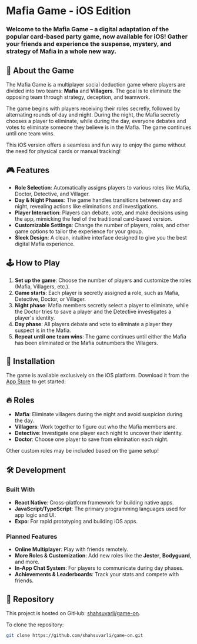 # Mafia Game - iOS Edition

### Welcome to the **Mafia Game** – a digital adaptation of the popular card-based party game, now available for iOS! Gather your friends and experience the suspense, mystery, and strategy of Mafia in a whole new way.

## 📖 About the Game

The Mafia Game is a multiplayer social deduction game where players are divided into two teams: **Mafia** and **Villagers**. The goal is to eliminate the opposing team through strategy, deception, and teamwork.

The game begins with players receiving their roles secretly, followed by alternating rounds of day and night. During the night, the Mafia secretly chooses a player to eliminate, while during the day, everyone debates and votes to eliminate someone they believe is in the Mafia. The game continues until one team wins.

This iOS version offers a seamless and fun way to enjoy the game without the need for physical cards or manual tracking!

## 🎮 Features

- **Role Selection**: Automatically assigns players to various roles like Mafia, Doctor, Detective, and Villager.
- **Day & Night Phases**: The game handles transitions between day and night, revealing actions like eliminations and investigations.
- **Player Interaction**: Players can debate, vote, and make decisions using the app, mimicking the feel of the traditional card-based version.
- **Customizable Settings**: Change the number of players, roles, and other game options to tailor the experience for your group.
- **Sleek Design**: A clean, intuitive interface designed to give you the best digital Mafia experience.

## 🕹 How to Play

1. **Set up the game**: Choose the number of players and customize the roles (Mafia, Villagers, etc.).
2. **Game starts**: Each player is secretly assigned a role, such as Mafia, Detective, Doctor, or Villager.
3. **Night phase**: Mafia members secretly select a player to eliminate, while the Doctor tries to save a player and the Detective investigates a player's identity.
4. **Day phase**: All players debate and vote to eliminate a player they suspect is in the Mafia.
5. **Repeat until one team wins**: The game continues until either the Mafia has been eliminated or the Mafia outnumbers the Villagers.

## 📱 Installation

The game is available exclusively on the iOS platform. Download it from the [App Store](https://www.apple.com/app-store/) to get started:

## 🔥 Roles

- **Mafia**: Eliminate villagers during the night and avoid suspicion during the day.
- **Villagers**: Work together to figure out who the Mafia members are.
- **Detective**: Investigate one player each night to uncover their identity.
- **Doctor**: Choose one player to save from elimination each night.

Other custom roles may be included based on the game setup!

## 🛠 Development

### Built With

- **React Native**: Cross-platform framework for building native apps.
- **JavaScript/TypeScript**: The primary programming languages used for app logic and UI.
- **Expo**: For rapid prototyping and building iOS apps.

### Planned Features

- **Online Multiplayer**: Play with friends remotely.
- **More Roles & Customization**: Add new roles like the **Jester**, **Bodyguard**, and more.
- **In-App Chat System**: For players to communicate during day phases.
- **Achievements & Leaderboards**: Track your stats and compete with friends.

## 🚀 Repository

This project is hosted on GitHub: [shahsuvarli/game-on](https://github.com/shahsuvarli/game-on).

To clone the repository:

```bash
git clone https://github.com/shahsuvarli/game-on.git
```
